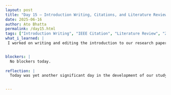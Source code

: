 ```yaml
---
layout: post  
title: "Day 15 – Introduction Writing, Citations, and Literature Review Guidance"  
date: 2025-06-16  
author: Ato Bhatta  
permalink: /day15.html  
tags: ["Introduction Writing", "IEEE Citation", "Literature Review", "Zotero", "Research Paper"]
what_i_learned: |
 I worked on writing and editing the introduction to our research paper for the majority of today. To enhance the substance of our introduction and obtain more background information, I studied a few scientific journals. Additionally, I learnt how to correctly use the IEEE citation system when referencing sources. I was able to comprehend what a solid, evidence-supported section looks like thanks to our mentor's thorough description of the format required for literature-reviewed publications. We also learnt how to install Zotero, a useful tool for managing citations, to Microsoft Word and use it for referencing.


blockers: |
  No blockers today.
  
reflection: |
  Today was yet another significant day in the development of our study report. By supporting it with appropriate sources and correctly citing them, I became more confident in my ability to write an effective introduction. The process of citing sources was much easier when I learned how to utilize Zotero, and I feel better prepared to manage literature reviews in assignments going forward. The more I do it, the better I understand the research process, from reading and evaluating materials to accurately writing and crediting them.


---
```



